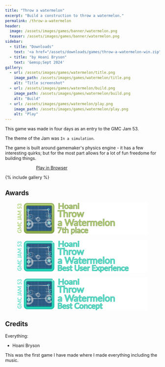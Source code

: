 ```yaml
---
title: "Throw a watermelon"
excerpt: "Build a construction to throw a watermelon."
permalink: /throw-a-watermelon
header:
  image: /assets/images/games/banner/watermelon.png
  teaser: /assets/images/games/banner/watermelon.png
sidebar:
  - title: "Downloads"
    text: '<a href="/assets/downloads/games/throw-a-watermelon-win.zip" class="btn btn--primary download-btn"><img src="/assets/icons/windows.svg" class="download-svg"/>Windows</a>'
  - title: "by Hoani Bryson"
    text: '&emsp;Sept 2024'
gallery:
  - url: /assets/images/games/watermelon/title.png
    image_path: /assets/images/games/watermelon/title.png
    alt: "Title screenshot"
  - url: /assets/images/games/watermelon/build.png
    image_path: /assets/images/games/watermelon/build.png
    alt: "Build"
  - url: /assets/images/games/watermelon/play.png
    image_path: /assets/images/games/watermelon/play.png
    alt: "Play"
---
```


This game was made in four days as an entry to the GMC Jam 53. 

The theme of the Jam was `In a simulation`.

The game is built around gamemaker's physics engine - it has a few interesting quirks; but for the most part allows for a lot of fun freedome for building things.

<a href="https://gx.games/games/4tl1i7/throw-a-watermelon/" class="btn btn--primary" style="margin-left:20%;width:60%">Play in Browser</a>

{% include gallery %}

## Awards

<figure style="margin-bottom:0"><img src="/assets/images/games/watermelon/medals/rank240.png"></figure> 
<figure style="margin-bottom:0"><img src="/assets/images/games/watermelon/medals/ux240.png"></figure> 
<figure style="margin-bottom:0"><img src="/assets/images/games/watermelon/medals/concept240.png"></figure> 

## Credits

Everything:
* Hoani Bryson

This was the first game I have made where I made everything including the music.

